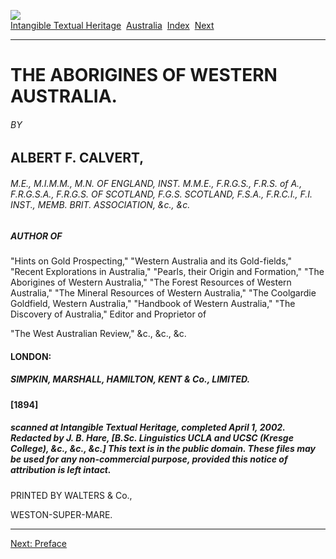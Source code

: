 [![](../../cdshop/ithlogo.png)](../../index)  
[Intangible Textual Heritage](../../index)  [Australia](../index) 
[Index](index)  [Next](awa01) 

------------------------------------------------------------------------

# THE ABORIGINES OF WESTERN AUSTRALIA.

###### BY

## ALBERT F. CALVERT,

###### M.E., M.I.M.M., M.N. OF ENGLAND, INST. M.M.E., F.R.G.S., F.R.S. of A., F.R.G.S.A., F.R.G.S. OF SCOTLAND, F.G.S. SCOTLAND, F.S.A., F.R.C.I., F.I. INST., MEMB. BRIT. ASSOCIATION, &c., &c.

##### AUTHOR OF

"Hints on Gold Prospecting," "Western Australia and its Gold-fields,"
"Recent Explorations in Australia," "Pearls, their Origin and
Formation," "The Aborigines of Western Australia," "The Forest Resources
of Western Australia," "The Mineral Resources of Western Australia,"
"The Coolgardie Goldfield, Western Australia," "Handbook of Western
Australia," "The Discovery of Australia," Editor and Proprietor of

"The West Australian Review," &c., &c., &c.

#### LONDON:

##### SIMPKIN, MARSHALL, HAMILTON, KENT & Co., LIMITED.

#### \[1894\]

##### scanned at Intangible Textual Heritage, completed April 1, 2002. Redacted by J. B. Hare, \[B.Sc. Linguistics UCLA and UCSC (Kresge College), &c., &c., &c.\] This text is in the public domain. These files may be used for any non-commercial purpose, provided this notice of attribution is left intact.

PRINTED BY WALTERS & Co.,

WESTON-SUPER-MARE.

------------------------------------------------------------------------

[Next: Preface](awa01)
